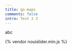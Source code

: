 ```yaml
---
title: go-maps
comments: false
intro: Test 2 3
---
```

abc
<script src="http://d3js.org/d3.v3.js"></script>
<link rel="stylesheet" type="text/css" href="/vendor/nouislider.min.css">
{% vendor nouislider.min.js %}
<div>
<div id=all_div></div>
<div id=all_slider></div>
</div>
<div id=win_div></div>
<div id=first_div></div>
<script src="{% asset_path render_map.js %}"></script>
<script src="{% asset_path freq_maps.js %}"></script>
<script>
var svg_info = init_board("all_div");
window.setInterval(cycle(svg_info), 1500);
</script>
